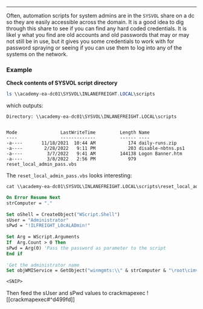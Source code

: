 -- -
Often, automation scripts for system admins are in the `SYSVOL` share on a dc so they are easily accessible across the domain. It is a good idea to dig through this share to see if you can find any hard coded credentials. It is likel y what you find are old accounts and old passwords that may or may not still be in use, but it gives you some credentials to work with for password spraying or seeing if you can use them to log into any of the systems on the network.
### Example
**Check contents of SYSVOL script directory**
```powershell
ls \\academy-ea-dc01\SYSVOL\INLANEFREIGHT.LOCAL\scripts
```

which outputs:
```
Directory: \\academy-ea-dc01\SYSVOL\INLANEFREIGHT.LOCAL\scripts


Mode                LastWriteTime         Length Name                            ----                -------------         ------ ----                            -a----       11/18/2021  10:44 AM            174 daily-runs.zip                  -a----        2/28/2022   9:11 PM            203 disable-nbtns.ps1               -a----         3/7/2022   9:41 AM         144138 Logon Banner.htm                -a----         3/8/2022   2:56 PM            979 reset_local_admin_pass.vbs 
```

The `reset_local_admin_pass.vbs` looks interesting:
```vb
cat \\academy-ea-dc01\SYSVOL\INLANEFREIGHT.LOCAL\scripts\reset_local_admin_pass.vbs

On Error Resume Next
strComputer = "."
 
Set oShell = CreateObject("WScript.Shell") 
sUser = "Administrator"
sPwd = "!ILFREIGHT_L0cALADmin!"
 
Set Arg = WScript.Arguments
If  Arg.Count > 0 Then
sPwd = Arg(0) 'Pass the password as parameter to the script
End if
 
'Get the administrator name
Set objWMIService = GetObject("winmgmts:\\" & strComputer & "\root\cimv2")

<SNIP>
```

Then feed the sUser and sPwd values to crackmapexec
![[crackmapexec#^d499fd]]